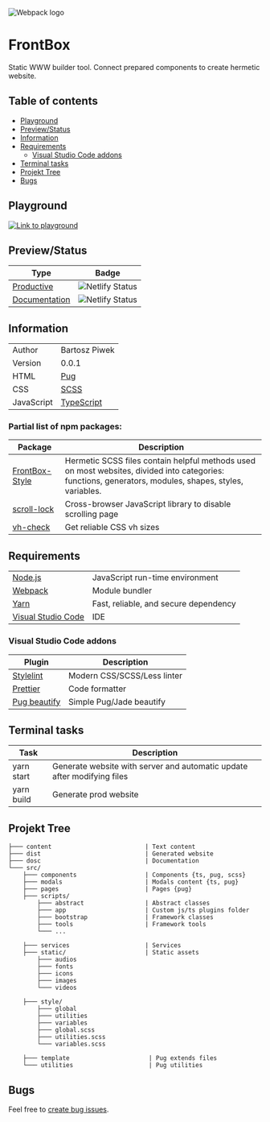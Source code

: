 ![Webpack logo](https://raw.githubusercontent.com/webpack/media/master/logo/logo-on-white-bg.png)

# FrontBox

Static WWW builder tool. Connect prepared components to create hermetic website.

## Table of contents

-   [Playground](#playground)
-   [Preview/Status](#previewstatus)
-   [Information](#information)
-   [Requirements](#requirements)
    -   [Visual Studio Code addons](#visual-studio-code-addons)
-   [Terminal tasks](#terminal-tasks)
-   [Projekt Tree](#projekt-tree)
-   [Bugs](#bugs)

## Playground

[![Link to playground](https://codesandbox.io/static/img/banner.png)](https://codesandbox.io/s/frontbox-1zmgu)

## Preview/Status

| Type                                                        | Badge                                                                                                       |
| ----------------------------------------------------------- | ----------------------------------------------------------------------------------------------------------- |
| [Productive](https://frontbox.netlify.app)                  | ![Netlify Status](https://api.netlify.com/api/v1/badges/395471d4-6cc3-4865-ab14-b8e2097b8d78/deploy-status) |
| [Documentation](https://frontbox-documentation.netlify.app) | ![Netlify Status](https://api.netlify.com/api/v1/badges/e0cb4b38-0edd-4f09-a4fb-0e54be98ccad/deploy-status) |

## Information

|            |                                              |
| ---------- | -------------------------------------------- |
| Author     | Bartosz Piwek                                |
| Version    | 0.0.1                                        |
| HTML       | [Pug](https://pugjs.org/)                    |
| CSS        | [SCSS](https://sass-lang.com)                |
| JavaScript | [TypeScript](https://www.typescriptlang.org) |

### Partial list of npm packages:

| Package                                                          | Description                                                                                                                                            |
| ---------------------------------------------------------------- | ------------------------------------------------------------------------------------------------------------------------------------------------------ |
| [FrontBox-Style](https://github.com/BartoszPiwek/FrontBox-Style) | Hermetic SCSS files contain helpful methods used on most websites, divided into categories: functions, generators, modules, shapes, styles, variables. |
| [scroll-lock](https://www.npmjs.com/package/scroll-lock)         | Cross-browser JavaScript library to disable scrolling page                                                                                             |
| [vh-check](https://www.npmjs.com/package/vh-check)               | Get reliable CSS vh sizes                                                                                                                              |

## Requirements

|                                                     |                                       |
| --------------------------------------------------- | ------------------------------------- |
| [Node.js](https://nodejs.org/en)                    | JavaScript run-time environment       |
| [Webpack](https://webpack.js.org/)                  | Module bundler                        |
| [Yarn](https://yarnpkg.com)                         | Fast, reliable, and secure dependency |
| [Visual Studio Code](https://code.visualstudio.com) | IDE                                   |

### Visual Studio Code addons

| Plugin                                                                                        | Description                 |
| --------------------------------------------------------------------------------------------- | --------------------------- |
| [Stylelint](https://marketplace.visualstudio.com/items?itemName=stylelint.vscode-stylelint)   | Modern CSS/SCSS/Less linter |
| [Prettier](https://marketplace.visualstudio.com/items?itemName=esbenp.prettier-vscode)        | Code formatter              |
| [Pug beautify](https://marketplace.visualstudio.com/items?itemName=mrmlnc.vscode-pugbeautify) | Simple Pug/Jade beautify    |

## Terminal tasks

| Task       | Description                                                             |
| ---------- | ----------------------------------------------------------------------- |
| yarn start | Generate website with server and automatic update after modifying files |
| yarn build | Generate prod website                                                   |

## Projekt Tree

```
├─── content                          | Text content
├─── dist                             | Generated website
├─── dosc                             | Documentation
└─── src/
    ├─── components                   | Components {ts, pug, scss}
    ├─── modals                       | Modals content {ts, pug}
    ├─── pages                        | Pages {pug}
    ├─── scripts/
        ├─── abstract                 | Abstract classes
        ├─── app                      | Custom js/ts plugins folder
        ├─── bootstrap                | Framework classes
        ├─── tools                    | Framework tools
        └─── ...

    ├─── services                     | Services
    ├─── static/                      | Static assets
        ├─── audios
        ├─── fonts
        ├─── icons
        ├─── images
        └─── videos

    ├─── style/
        ├─── global
        ├─── utilities
        ├─── variables
        ├─── global.scss
        ├─── utilities.scss
        └─── variables.scss

    ├─── template                      | Pug extends files
    └─── utilities                     | Pug utilities
```

## Bugs

Feel free to [create bug issues](https://github.com/BartoszPiwek/FrontBox-Static-Webpack/issues/new?labels=bug).
